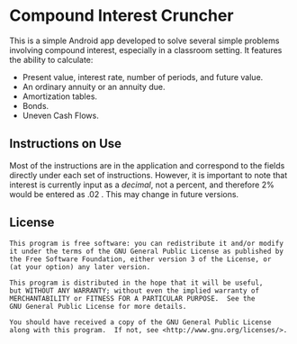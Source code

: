 # Compound Interest Cruncher

This is a simple Android app developed to solve several simple problems involving compound interest, especially in a classroom setting.  It features the ability to calculate:

 * Present value, interest rate, number of periods, and future value.
 * An ordinary annuity or an annuity due.
 * Amortization tables.
 * Bonds.
 * Uneven Cash Flows.

## Instructions on Use

Most of the instructions are in the application and correspond to the fields directly under each set of instructions.  However, it is important to note that interest is currently input as a _decimal_, not a percent, and therefore 2% would be entered as .02 .  This may change in future versions.

## License

    This program is free software: you can redistribute it and/or modify
    it under the terms of the GNU General Public License as published by
    the Free Software Foundation, either version 3 of the License, or
    (at your option) any later version.

    This program is distributed in the hope that it will be useful,
    but WITHOUT ANY WARRANTY; without even the implied warranty of
    MERCHANTABILITY or FITNESS FOR A PARTICULAR PURPOSE.  See the
    GNU General Public License for more details.

    You should have received a copy of the GNU General Public License
    along with this program.  If not, see <http://www.gnu.org/licenses/>.
